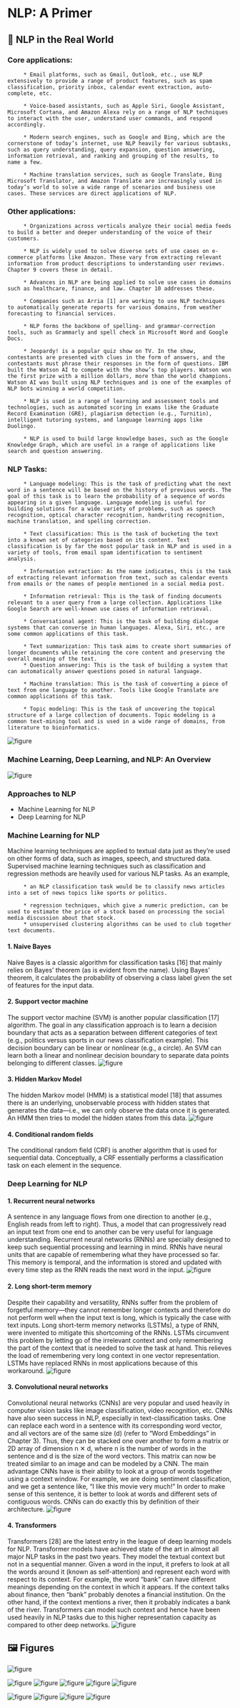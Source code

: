 # NLP: A Primer

## 🔖 NLP in the Real World

### Core applications:

         * Email platforms, such as Gmail, Outlook, etc., use NLP extensively to provide a range of product features, such as spam classification, priority inbox, calendar event extraction, auto-complete, etc.

         * Voice-based assistants, such as Apple Siri, Google Assistant, Microsoft Cortana, and Amazon Alexa rely on a range of NLP techniques to interact with the user, understand user commands, and respond accordingly.

         * Modern search engines, such as Google and Bing, which are the cornerstone of today’s internet, use NLP heavily for various subtasks, such as query understanding, query expansion, question answering, information retrieval, and ranking and grouping of the results, to name a few.

         * Machine translation services, such as Google Translate, Bing Microsoft Translator, and Amazon Translate are increasingly used in today’s world to solve a wide range of scenarios and business use cases. These services are direct applications of NLP.
     
### Other applications:

         * Organizations across verticals analyze their social media feeds to build a better and deeper understanding of the voice of their customers.

         * NLP is widely used to solve diverse sets of use cases on e-commerce platforms like Amazon. These vary from extracting relevant information from product descriptions to understanding user reviews. Chapter 9 covers these in detail.

         * Advances in NLP are being applied to solve use cases in domains such as healthcare, finance, and law. Chapter 10 addresses these.

         * Companies such as Arria [1] are working to use NLP techniques to automatically generate reports for various domains, from weather forecasting to financial services.

         * NLP forms the backbone of spelling- and grammar-correction tools, such as Grammarly and spell check in Microsoft Word and Google Docs.

         * Jeopardy! is a popular quiz show on TV. In the show, contestants are presented with clues in the form of answers, and the contestants must phrase their responses in the form of questions. IBM built the Watson AI to compete with the show’s top players. Watson won the first prize with a million dollars, more than the world champions. Watson AI was built using NLP techniques and is one of the examples of NLP bots winning a world competition.

         * NLP is used in a range of learning and assessment tools and technologies, such as automated scoring in exams like the Graduate Record Examination (GRE), plagiarism detection (e.g., Turnitin), intelligent tutoring systems, and language learning apps like Duolingo.

         * NLP is used to build large knowledge bases, such as the Google Knowledge Graph, which are useful in a range of applications like search and question answering.
           

### NLP Tasks:

         * Language modeling: This is the task of predicting what the next word in a sentence will be based on the history of previous words. The goal of this task is to learn the probability of a sequence of words appearing in a given language. Language modeling is useful for building solutions for a wide variety of problems, such as speech recognition, optical character recognition, handwriting recognition, machine translation, and spelling correction.

         * Text classification: This is the task of bucketing the text into a known set of categories based on its content. Text classification is by far the most popular task in NLP and is used in a variety of tools, from email spam identification to sentiment analysis.
  
         * Information extraction: As the name indicates, this is the task of extracting relevant information from text, such as calendar events from emails or the names of people mentioned in a social media post.
  
         * Information retrieval: This is the task of finding documents relevant to a user query from a large collection. Applications like Google Search are well-known use cases of information retrieval.
  
         * Conversational agent: This is the task of building dialogue systems that can converse in human languages. Alexa, Siri, etc., are some common applications of this task.
  
         * Text summarization: This task aims to create short summaries of longer documents while retaining the core content and preserving the overall meaning of the text.
         * Question answering: This is the task of building a system that can automatically answer questions posed in natural language.
  
         * Machine translation: This is the task of converting a piece of text from one language to another. Tools like Google Translate are common applications of this task.
  
         * Topic modeling: This is the task of uncovering the topical structure of a large collection of documents. Topic modeling is a common text-mining tool and is used in a wide range of domains, from literature to bioinformatics.
  
 
![figure](https://github.com/practical-nlp/practical-nlp-figures/raw/master/figures/1-2.png)

### Machine Learning, Deep Learning, and NLP: An Overview

![figure](https://github.com/practical-nlp/practical-nlp-figures/raw/master/figures/1-8.png)

### Approaches to NLP
  * Machine Learning for NLP
  * Deep Learning for NLP

### Machine Learning for NLP

Machine learning techniques are applied to textual data just as they’re used on other forms of data, such as images, speech, and structured data. Supervised machine learning techniques such as classification and regression methods are heavily used for various NLP tasks. As an example, 

         * an NLP classification task would be to classify news articles into a set of news topics like sports or politics.
         
         * regression techniques, which give a numeric prediction, can be used to estimate the price of a stock based on processing the social media discussion about that stock. 
         * unsupervised clustering algorithms can be used to club together text documents.

#### 1. Naive Bayes
Naive Bayes is a classic algorithm for classification tasks [16] that mainly relies on Bayes’ theorem (as is evident from the name). Using Bayes’ theorem, it          calculates the probability of observing a class label given the set of features for the input data. 

#### 2. Support vector machine
The support vector machine (SVM) is another popular classification [17] algorithm. The goal in any classification approach is to learn a decision boundary that acts as a separation between different categories of text (e.g., politics versus sports in our news classification example). This decision boundary can be linear or nonlinear (e.g., a circle). An SVM can learn both a linear and nonlinear decision boundary to separate data points belonging to different classes. 
![figure](https://github.com/practical-nlp/practical-nlp-figures/raw/master/figures/1-11.png)

#### 3. Hidden Markov Model
The hidden Markov model (HMM) is a statistical model [18] that assumes there is an underlying, unobservable process with hidden states that generates the data—i.e., we can only observe the data once it is generated. An HMM then tries to model the hidden states from this data. 
![figure](https://github.com/practical-nlp/practical-nlp-figures/raw/master/figures/1-12.png)

#### 4. Conditional random fields
The conditional random field (CRF) is another algorithm that is used for sequential data. Conceptually, a CRF essentially performs a classification task on each element in the sequence.

### Deep Learning for NLP

#### 1. Recurrent neural networks
A sentence in any language flows from one direction to another (e.g., English reads from left to right). Thus, a model that can progressively read an input text from one end to another can be very useful for language understanding. Recurrent neural networks (RNNs) are specially designed to keep such sequential processing and learning in mind. RNNs have neural units that are capable of remembering what they have processed so far. This memory is temporal, and the information is stored and updated with every time step as the RNN reads the next word in the input.
![figure](https://github.com/practical-nlp/practical-nlp-figures/raw/master/figures/1-13.png)

#### 2. Long short-term memory
Despite their capability and versatility, RNNs suffer from the problem of forgetful memory—they cannot remember longer contexts and therefore do not perform well when the input text is long, which is typically the case with text inputs. Long short-term memory networks (LSTMs), a type of RNN, were invented to mitigate this shortcoming of the RNNs. LSTMs circumvent this problem by letting go of the irrelevant context and only remembering the part of the context that is needed to solve the task at hand. This relieves the load of remembering very long context in one vector representation. LSTMs have replaced RNNs in most applications because of this workaround.
![figure](https://github.com/practical-nlp/practical-nlp-figures/raw/master/figures/1-14.png)

#### 3. Convolutional neural networks
Convolutional neural networks (CNNs) are very popular and used heavily in computer vision tasks like image classification, video recognition, etc. CNNs have also seen success in NLP, especially in text-classification tasks. One can replace each word in a sentence with its corresponding word vector, and all vectors are of the same size (d) (refer to “Word Embeddings” in Chapter 3). Thus, they can be stacked one over another to form a matrix or 2D array of dimension n ✕ d, where n is the number of words in the sentence and d is the size of the word vectors. This matrix can now be treated similar to an image and can be modeled by a CNN. The main advantage CNNs have is their ability to look at a group of words together using a context window. For example, we are doing sentiment classification, and we get a sentence like, “I like this movie very much!” In order to make sense of this sentence, it is better to look at words and different sets of contiguous words. CNNs can do exactly this by definition of their architecture. 
![figure](https://github.com/practical-nlp/practical-nlp-figures/raw/master/figures/1-15.png)

#### 4. Transformers
Transformers [28] are the latest entry in the league of deep learning models for NLP. Transformer models have achieved state of the art in almost all major NLP tasks in the past two years. They model the textual context but not in a sequential manner. Given a word in the input, it prefers to look at all the words around it (known as self-attention) and represent each word with respect to its context. For example, the word “bank” can have different meanings depending on the context in which it appears. If the context talks about finance, then “bank” probably denotes a financial institution. On the other hand, if the context mentions a river, then it probably indicates a bank of the river. Transformers can model such context and hence have been used heavily in NLP tasks due to this higher representation capacity as compared to other deep networks.
![figure](https://github.com/practical-nlp/practical-nlp-figures/raw/master/figures/1-16.png)

## 🖼️ Figures

![figure](https://github.com/practical-nlp/practical-nlp-figures/raw/master/figures/1-1.png)

![figure](https://github.com/practical-nlp/practical-nlp-figures/raw/master/figures/1-3.png)
![figure](https://github.com/practical-nlp/practical-nlp-figures/raw/master/figures/1-4.png)
![figure](https://github.com/practical-nlp/practical-nlp-figures/raw/master/figures/1-5.png)
![figure](https://github.com/practical-nlp/practical-nlp-figures/raw/master/figures/1-6.png)
![figure](https://github.com/practical-nlp/practical-nlp-figures/raw/master/figures/1-7.png)

![figure](https://github.com/practical-nlp/practical-nlp-figures/raw/master/figures/1-9.png)
![figure](https://github.com/practical-nlp/practical-nlp-figures/raw/master/figures/1-10.png)
![figure](https://github.com/practical-nlp/practical-nlp-figures/raw/master/figures/1-11.png)
![figure](https://github.com/practical-nlp/practical-nlp-figures/raw/master/figures/1-12.png)




